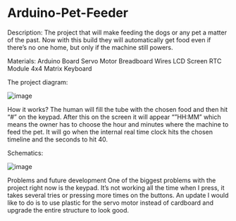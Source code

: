 # Arduino-Pet-Feeder


Description:
The project that will make feeding the dogs or any pet a matter of the past. Now with this build they will automatically get food even if there’s no one home, but only if the machine still powers.


Materials:
Arduino Board
Servo Motor
Breadboard
Wires
LCD Screen
RTC Module
4x4 Matrix Keyboard

The project diagram:

![image](https://user-images.githubusercontent.com/112874778/191435227-e51c2b24-999b-431c-a091-8de451e5713a.png)

How it works?
The human will fill the tube with the chosen food and then hit “#” on the keypad. After this on the screen it will appear “”HH:MM” which means the owner has to choose the hour and minutes where the machine to feed the pet. It will go when the internal real time clock hits the chosen timeline and the seconds to hit 40.


Schematics:

![image](https://user-images.githubusercontent.com/112874778/191435269-cb859f11-587f-420b-9e5c-c46b04185502.png)


Problems and future development
One of the biggest problems with the project right now is the keypad. It’s not working all the time when I press, it takes several tries or pressing more times on the buttons. An update I would like to do is to use plastic for the servo motor instead of cardboard and upgrade the entire structure to look good. 

